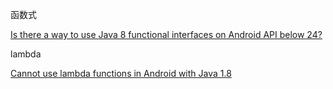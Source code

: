 函数式

[Is there a way to use Java 8 functional interfaces on Android API below 24?](https://stackoverflow.com/questions/38607149/is-there-a-way-to-use-java-8-functional-interfaces-on-android-api-below-24)

lambda

[Cannot use lambda functions in Android with Java 1.8](https://stackoverflow.com/questions/41735756/cannot-use-lambda-functions-in-android-with-java-1-8)

